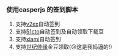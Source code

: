 ### 使用casperjs 的签到脚本

1. 支持[v2ex](http://v2ex.com)自动签到 
2. 支持[51cto](http://51cto.com)自动签到及自动领取下载豆
3. 支持[xiami](http://www.xiami.com)自动签到
4. 支持[世纪佳缘](http://www.jiayuan.com)金豆领取(😢这是我妈逼的!)
